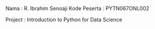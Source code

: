 Nama : R. Ibrahim Senoaji
Kode Peserta : PYTN067ONL002

Project : Introduction to Python for Data Science